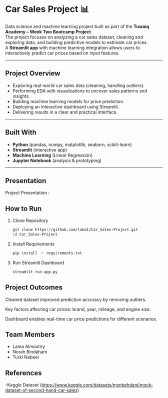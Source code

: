 # Car Sales Project 📊

Data science and machine learning project built as part of the **Tuwaiq Academy – Week Two Bootcamp Project**.  
The project focuses on analyzing a car sales dataset, cleaning and exploring data, and building predictive models to estimate car prices.  
A **Streamlit app** with machine learning integration allows users to interactively predict car prices based on input features.

---

##  Project Overview

- Exploring real-world car sales data (cleaning, handling outliers).  
- Performing EDA with visualizations to uncover sales patterns and insights.  
- Building machine learning models for price prediction.  
- Deploying an interactive dashboard using Streamlit.  
- Delivering results in a clear and practical interface.  

---

##  Built With
- **Python** (pandas, numpy, matplotlib, seaborn, scikit-learn)  
- **Streamlit** (interactive app)  
- **Machine Learning** (Linear Regression)  
- **Jupyter Notebook** (analysis & prototyping)  

---
## Presentation 
Project Presentation : 

## How to Run
1. Clone Repository
   ``` bash
   git clone https://github.com/lakm1/Car_Sales-Project.git
   cd Car_Sales-Project
   ```
2. Install Requirements
   ```bash
   pip install -r requirements.txt
   ```
4. Run Streamlit Dashboard
   ```bash
   streamlit run app.py
   ```
## Project Outcomes

Cleaned dataset improved prediction accuracy by removing outliers.

Key factors affecting car prices: brand, year, mileage, and engine size.

Dashboard enables real-time car price predictions for different scenarios.

## Team Members 
- Lama Almoutiry
- Norah Bindaham
- Turki Nabeel
## References
-Kaggle Dataset (https://www.kaggle.com/datasets/msnbehdani/mock-dataset-of-second-hand-car-sales)

